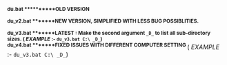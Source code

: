 <b><sup>du.bat **********OLD VERSION</br>
<br>du_v2.bat *******NEW VERSION, SIMPLIFIED WITH LESS BUG POSSIBLITIES.</br>
<br>du_v3.bat *******LATEST : Make the second argument ```_D_``` to list all sub-directory sizes.     ( _EXAMPLE_ :-    ```du_v3.bat C:\ _D_```)
<br>du_v4.bat *******FIXED ISSUES WITH DIFFERENT COMPUTER SETTING  </b>    ( _EXAMPLE_ :-    ```du_v3.bat C:\ _D_```)

